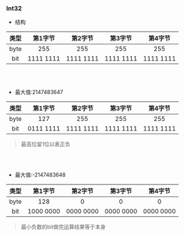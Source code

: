 ### Int32

- 结构

| 类型 | 第1字节 | 第2字节 | 第3字节 | 第4字节 |
| :---: | :---:| :---: | :---: | :---: |
| byte | 255 | 255 | 255 | 255 |
| bit | 1111 1111 | 1111 1111 | 1111 1111 | 1111 1111 |

<br/>
<br/>

- 最大值:2147483647

| 类型 | 第1字节 | 第2字节 | 第3字节 | 第4字节 |
| :---: | :---:| :---: | :---: | :---: |
| byte | 127 | 255 | 255 | 255 |
| bit | 0111 1111 | 1111 1111 | 1111 1111 | 1111 1111 |

> 最高位留1位以表正负

<br/>  
<br/>

- 最大值:-2147483648

| 类型 | 第1字节 | 第2字节 | 第3字节 | 第4字节 |
| :---: | :---:| :---: | :---: | :---: |
| byte | 128 | 0 | 0 | 0 |
| bit | 1000 0000 | 0000 0000 | 0000 0000 | 0000 0000 |

> 最小负数的bit做完运算结果等于本身  

<br/>
